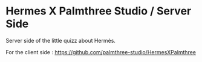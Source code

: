 # Hermes X Palmthree Studio / Server Side

Server side of the little quizz about Hermès. 

For the client side : https://github.com/palmthree-studio/HermesXPalmthree
